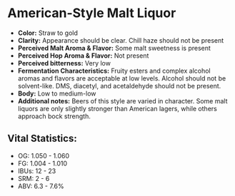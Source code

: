 # American-Style Malt Liquor

- **Color:** Straw to gold
- **Clarity:** Appearance should be clear. Chill haze should not be present
- **Perceived Malt Aroma & Flavor:** Some malt sweetness is present
- **Perceived Hop Aroma & Flavor:** Not present
- **Perceived bitterness:** Very low
- **Fermentation Characteristics:** Fruity esters and complex alcohol aromas and flavors are acceptable at low levels. Alcohol should not be solvent-like. DMS, diacetyl, and acetaldehyde should not be present.
- **Body:** Low to medium-low
- **Additional notes:** Beers of this style are varied in character. Some malt liquors are only slightly stronger than American lagers, while others approach bock strength.

## Vital Statistics:

- OG: 1.050 - 1.060
- FG: 1.004 - 1.010
- IBUs: 12 - 23
- SRM: 2 - 6
- ABV: 6.3 - 7.6%
